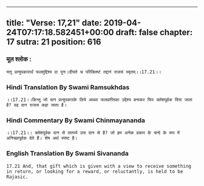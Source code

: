 
---
title: "Verse: 17,21"
date: 2019-04-24T07:17:18.582451+00:00
draft: false
chapter: 17
sutra: 21
position: 616
---
### मूल श्लोक :
```
यत्तु प्रत्युपकारार्थं फलमुद्दिश्य वा पुनः।दीयते च परिक्लिष्टं तद्दानं राजसं स्मृतम्।।17.21।।

```

### Hindi Translation By Swami Ramsukhdas
```
।।17.21।।किन्तु जो दान प्रत्युपकारके लिये अथवा फलप्राप्तिका उद्देश्य बनाकर फिर क्लेशपूर्वक दिया जाता है? वह दान राजस कहा जाता है।

```

### Hindi Commentary By Swami Chinmayananda
```
।।17.21।। क्लेशपूर्वक दान से तात्पर्य उस दान से है? जो हम अनेक प्रकार के चन्दे के रूप में अनिच्छापूर्वक देते हैं। शेष अर्थ स्पष्ट है।

```

### English Translation By Swami  Sivananda
```
17.21 And, that gift which is given with a view to receive something in return, or looking for a reward, or reluctantly, is held to be Rajasic.

```

